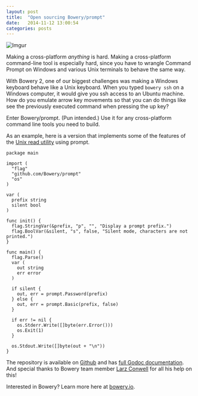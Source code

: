 ```yaml
---
layout: post
title:  "Open sourcing Bowery/prompt"
date:   2014-11-12 13:00:54
categories: posts
---
```


![Imgur](http://i.imgur.com/hC7KHOj.gif)

Making a cross-platform _anything_ is hard. Making a cross-platform command-line tool is especially hard, since you have to wrangle Command Prompt on Windows and various Unix terminals to behave the same way.

With Bowery 2, one of our biggest challenges was making a Windows keyboard behave like a Unix keyboard. When you typed `bowery ssh` on a Windows computer, it would give you ssh access to an Ubuntu machine. How do you emulate arrow key movements so that you can do things like see the previously executed command when pressing the up key?

Enter Bowery/prompt. (Pun intended.) Use it for any cross-platform command line tools you need to build. 

As an example, here is a version that implements some of the features of the [Unix read utility](http://ss64.com/bash/read.html) using prompt.




	package main

	import (
	  "flag"
	  "github.com/Bowery/prompt"
	  "os"
	)

	var (
	  prefix string
	  silent bool
	)

	func init() {
	  flag.StringVar(&prefix, "p", "", "Display a prompt prefix.")
	  flag.BoolVar(&silent, "s", false, "Silent mode, characters are not printed.")
	}

	func main() {
	  flag.Parse()
	  var (
	    out string
	    err error
	  )

	  if silent {
	    out, err = prompt.Password(prefix)
	  } else {
	    out, err = prompt.Basic(prefix, false)
	  }

	  if err != nil {
	    os.Stderr.Write([]byte(err.Error()))
	    os.Exit(1)
	  }

	  os.Stdout.Write([]byte(out + "\n"))
	}



The repository is available on [Github](https://github.com/Bowery/prompt) and has [full Godoc documentation](https://godoc.org/github.com/Bowery/prompt). And special thanks to Bowery team member [Larz Conwell](https://github.com/larzconwell) for all his help on this!

Interested in Bowery? Learn more here at [bowery.io](http://bowery.io).
